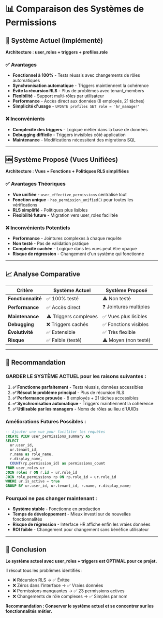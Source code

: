 # 📊 Comparaison des Systèmes de Permissions

## 🔄 Système Actuel (Implémenté)
**Architecture : user_roles + triggers + profiles.role**

### ✅ Avantages
- **Fonctionnel à 100%** - Tests réussis avec changements de rôles automatiques
- **Synchronisation automatique** - Triggers maintiennent la cohérence
- **Évite la récursion RLS** - Plus de problèmes avec tenant_members
- **Flexibilité** - Support multi-rôles par utilisateur
- **Performance** - Accès direct aux données (8 employés, 21 tâches)
- **Simplicité d'usage** - `UPDATE profiles SET role = 'hr_manager'`

### ❌ Inconvénients
- **Complexité des triggers** - Logique métier dans la base de données
- **Debugging difficile** - Triggers invisibles côté application
- **Maintenance** - Modifications nécessitent des migrations SQL

---

## 🆕 Système Proposé (Vues Unifiées)
**Architecture : Vues + Fonctions + Politiques RLS simplifiées**

### ✅ Avantages Théoriques
- **Vue unifiée** - `user_effective_permissions` centralise tout
- **Fonction unique** - `has_permission_unified()` pour toutes les vérifications
- **RLS simplifié** - Politiques plus lisibles
- **Flexibilité future** - Migration vers user_roles facilitée

### ❌ Inconvénients Potentiels
- **Performance** - Jointures complexes à chaque requête
- **Non testé** - Pas de validation pratique
- **Complexité cachée** - Logique dans les vues peut être opaque
- **Risque de régression** - Changement d'un système qui fonctionne

---

## 📈 Analyse Comparative

| Critère | Système Actuel | Système Proposé |
|---------|----------------|-----------------|
| **Fonctionnalité** | ✅ 100% testé | ⚠️ Non testé |
| **Performance** | ✅ Accès direct | ❓ Jointures multiples |
| **Maintenance** | ⚠️ Triggers complexes | ✅ Vues plus lisibles |
| **Debugging** | ❌ Triggers cachés | ✅ Fonctions visibles |
| **Évolutivité** | ✅ Extensible | ✅ Très flexible |
| **Risque** | ✅ Faible (testé) | ⚠️ Moyen (non testé) |

---

## 🎯 Recommandation

### **GARDER LE SYSTÈME ACTUEL** pour les raisons suivantes :

1. **✅ Fonctionne parfaitement** - Tests réussis, données accessibles
2. **✅ Résout le problème principal** - Plus de récursion RLS
3. **✅ Performance prouvée** - 8 employés + 21 tâches accessibles
4. **✅ Synchronisation automatique** - Triggers maintiennent la cohérence
5. **✅ Utilisable par les managers** - Noms de rôles au lieu d'UUIDs

### **Améliorations Futures Possibles** :

```sql
-- Ajouter une vue pour faciliter les requêtes
CREATE VIEW user_permissions_summary AS
SELECT 
  ur.user_id,
  ur.tenant_id,
  r.name as role_name,
  r.display_name,
  COUNT(rp.permission_id) as permissions_count
FROM user_roles ur
JOIN roles r ON r.id = ur.role_id
JOIN role_permissions rp ON rp.role_id = ur.role_id
WHERE ur.is_active = true
GROUP BY ur.user_id, ur.tenant_id, r.name, r.display_name;
```

### **Pourquoi ne pas changer maintenant** :

- **Système stable** - Fonctionne en production
- **Temps de développement** - Mieux investi sur de nouvelles fonctionnalités
- **Risque de régression** - Interface HR affiche enfin les vraies données
- **ROI faible** - Changement pour changement sans bénéfice utilisateur

---

## 🏁 Conclusion

**Le système actuel avec user_roles + triggers est OPTIMAL pour ce projet.**

Il résout tous les problèmes identifiés :
- ❌ Récursion RLS → ✅ Évitée
- ❌ Zéros dans l'interface → ✅ Vraies données
- ❌ Permissions manquantes → ✅ 23 permissions actives
- ❌ Changements de rôle complexes → ✅ Simples par nom

**Recommandation : Conserver le système actuel et se concentrer sur les fonctionnalités métier.**
